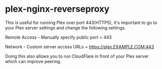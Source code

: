 # plex-nginx-reverseproxy

This is useful for running Plex over port 443(HTTPS), it's important to go to your Plex server settings and change the following settings.

Remote Access - Manually specify public port = 443

Network - Custom server access URLs = https://plex.EXAMPLE.COM:443

Doing this also allows you to run CloudFlare in front of your Plex server which can improve peering.
